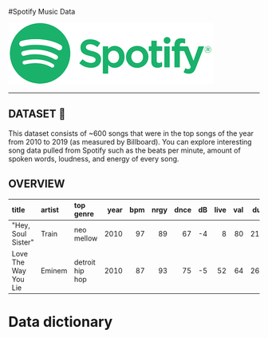 
#Spotify Music Data





![img](\img/logospotify.png)

-------------------------------------------------------
##  DATASET :file_folder: 

This dataset consists of ~600 songs that were in the top songs of the year from 2010 to 2019 (as measured by Billboard). You can explore interesting song data pulled from Spotify such as the beats per minute, amount of spoken words, loudness, and energy of every song.


##  OVERVIEW
| title                | artist   | top genre       |   year |   bpm |   nrgy |   dnce |   dB |   live |   val |   dur |   acous |   spch |   pop |
|:---------------------|:---------|:----------------|-------:|------:|-------:|-------:|-----:|-------:|------:|------:|--------:|-------:|------:|
| "Hey, Soul Sister"   | Train    | neo mellow      |   2010 |    97 |     89 |     67 |   -4 |      8 |    80 |   217 |      19 |      4 |    83 |
| Love The Way You Lie | Eminem   | detroit hip hop |   2010 |    87 |     93 |     75 |   -5 |     52 |    64 |   263 |      24 |     23 |    82 |


# Data dictionary
